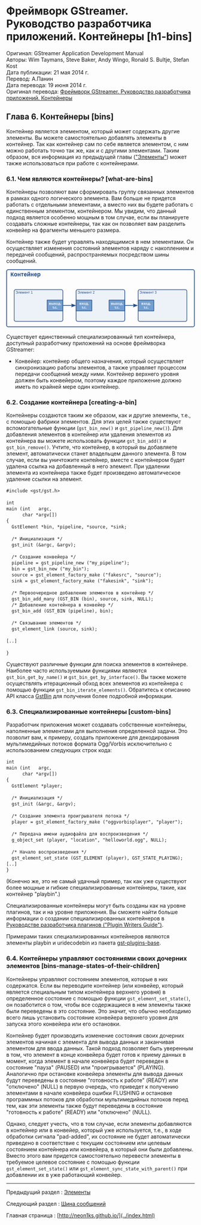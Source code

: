# Фреймворк GStreamer. Руководство разработчика приложений. Контейнеры [h1-bins]

Оригинал: GStreamer Application Development Manual  
Авторы: Wim Taymans, Steve Baker, Andy Wingo, Ronald S. Bultje, Stefan Kost  
Дата публикации: 21 мая 2014 г.  
Перевод: А.Панин  
Дата перевода: 19 июня 2014 г.  
Оригинал перевода: [Фреймворк GStreamer. Руководство разработчика приложений. Контейнеры](http://rus-linux.net/MyLDP/BOOKS/gstreamer/06-bins.html)

## Глава 6. Контейнеры [bins]

Контейнер является элементом, который может содержать другие элементы. Вы можете самостоятельно добавлять элементы в контейнер. Так как контейнер сам по себе является элементом, с ним можно работать точно так же, как и с другими элементами. Таким образом, вся информация из предыдущей главы (["Элементы"](05-elements.html)) может также использоваться при работе с контейнерами.

### 6.1. Чем являются контейнеры? [what-are-bins]

Контейнеры позволяют вам сформировать группу связанных элементов в рамках одного логического элемента. Вам больше не придется работать с отдельными элементами, а вместо них вы будете работать с единственным элементом, контейнером. Мы увидим, что данный подход является особенно мощным в том случае, если вы планируете создавать сложные контейнеры, так как он позволяет вам разделить конвейер на фрагменты меньшего размера.

Контейнер также будет управлять находящимися в нем элементами. Он осуществляет изменения состояний элементов наряду с накоплением и передачей сообщений, распространяемых посредством шины сообщений.

![Рисунок 6.1. Изображение контейнера с несколькими элементами](images/bin-element-ru.png)

Существует единственный специализированный тип контейнера, доступный разработчику приложений на основе фреймворка GStreamer:

- Конвейер: контейнер общего назначения, который осуществляет синхронизацию работы элементов, а также управляет процессом передачи сообщений между ними. Контейнер верхнего уровня должен быть конвейером, поэтому каждое приложение должно иметь по крайней мере один контейнер.

### 6.2. Создание контейнера [creating-a-bin]

Контейнеры создаются таким же образом, как и другие элементы, т.е., с помощью фабрики элементов. Для этих целей также существуют вспомогательные функции (`gst_bin_new()` и `gst_pipeline_new()`). Для добавления элементов в контейнер или удаления элементов из контейнера вы можете использовать функции `gst_bin_add()` и `gst_bin_remove()`. Учтите, что контейнер, в который вы добавляете элемент, автоматически станет владельцем данного элемента. В том случае, если вы уничтожите контейнер, вместе с контейнером будет удалена ссылка на добавленный в него элемент. При удалении элемента из контейнера также будет произведено автоматическое удаление ссылки на элемент.

```
#include <gst/gst.h>

int
main (int   argc,
      char *argv[])
{
  GstElement *bin, *pipeline, *source, *sink;

  /* Инициализация */
  gst_init (&argc, &argv);

  /* Создание конвейера */
  pipeline = gst_pipeline_new ("my_pipeline");
  bin = gst_bin_new ("my_bin");
  source = gst_element_factory_make ("fakesrc", "source");
  sink = gst_element_factory_make ("fakesink", "sink");

  /* Первоочередное добавление элементов в контейнер */
  gst_bin_add_many (GST_BIN (bin), source, sink, NULL);
  /* Добавление контейнера в конвейер */
  gst_bin_add (GST_BIN (pipeline), bin);

  /* Связывание элементов */
  gst_element_link (source, sink);

[..]

}
```


Существуют различные функции для поиска элементов в контейнере. Наиболее часто используемыми функциями являются `gst_bin_get_by_name()` и `gst_bin_get_by_interface()`. Вы также можете осуществлять итерационный обход всех элементов из контейнера с помощью функции `gst_bin_iterate_elements()`. Обратитесь к описанию API класса [GstBin](http://gstreamer.freedesktop.org/data/doc/gstreamer/stable/gstreamer/html/GstBin.html) для получения более подробной информации.

### 6.3. Специализированные контейнеры [custom-bins]

Разработчик приложения может создавать собственные контейнеры, наполненные элементами для выполнения определенной задачи. Это позволит вам, к примеру, создать приложение для декодирования мультимедийных потоков формата Ogg/Vorbis исключительно с использованием следующих строк кода:

```
int
main (int   argc,
      char *argv[])
{
  GstElement *player;

  /* Инициализация */
  gst_init (&argc, &argv);

  /* Создание элемента проигрывателя потока */
  player = gst_element_factory_make ("oggvorbisplayer", "player");

  /* Передача имени аудиофайла для воспроизведения */
  g_object_set (player, "location", "helloworld.ogg", NULL);

  /* Начало воспроизведения */
  gst_element_set_state (GST_ELEMENT (player), GST_STATE_PLAYING);
[..]
}
```

(Конечно же, это не самый удачный пример, так как уже существуют более мощные и гибкие специализированные контейнеры, такие, как контейнер "playbin".)

Специализированные контейнеры могут быть созданы как на уровне плагинов, так и на уровне приложения. Вы сможете найти больше информации о создании специализированных контейнеров в [Руководстве разработчика плагинов ("Plugin Writers Guide")](http://gstreamer.freedesktop.org/data/doc/gstreamer/head/pwg/html/index.html).

Примерами таких специализированных контейнеров являются элементы playbin и uridecodebin из пакета [gst-plugins-base](http://gstreamer.freedesktop.org/data/doc/gstreamer/head/gst-plugins-base-plugins/html/index.html).

### 6.4. Контейнеры управляют состояниями своих дочерних элементов [bins-manage-states-of-their-children]

Контейнеры управляют состоянием элементов, которые в них содержатся. Если вы переводите контейнер (или конвейер, который является специальным типом контейнера верхнего уровня) в определенное состояние с помощью функции `gst_element_set_state()`, он позаботится о том, чтобы все содержащиеся в нем элементы также были переведены в это состояние. Это значит, что обычно необходимо всего лишь установить состояние конвейера верхнего уровня для запуска этого конвейера или его остановки.

Контейнер будет производить изменение состояния своих дочерних элементов начиная с элемента для вывода данных и заканчивая элементом для ввода данных. Такой подход позволяет быть уверенным в том, что элемент в конце конвейера будет готов к приему данных в момент, когда элемент в начале конвейера будет переведен в состояние "пауза" (PAUSED) или "проигрывается" (PLAYING). Аналогично при остановке конвейера элементы для вывода данных будут переведены в состояние "готовность к работе" (READY) или "отключено" (NULL) в первую очередь, что приведет к получению элементами в начале конвейера ошибки FLUSHING и остановке программных потоков для обработки мультимедийных потоков перед тем, как эти элементы также будут переведены в состояние "готовность к работе" (READY) или "отключено" (NULL).

Однако, следует учесть, что в том случае, если элементы добавляются в контейнер или в конвейер, который уже используется, т.е., в ходе обработки сигнала "pad-added", их состояние не будет автоматически приведено в соответствие с текущим состоянием или целевым состоянием контейнера или конвейера, в который они были добавлены. Вместо этого вам придется самостоятельно перевести элементы в требуемое целевое состояние с помощью функции `gst_element_set_state()` или `gst_element_sync_state_with_parent()` при добавлении их в уже работающий конвейер.

----------

Предыдущий раздел : [Элементы](05-elements.html)

Следующий раздел : [Шина сообщений](07-bus.html)

Главная страница : [http://neon1ks.github.io/](../index.html)
